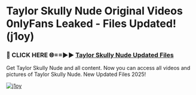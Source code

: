 # Taylor Skully Nude Original Videos 0nlyFans Leaked - Files Updated! (j1oy)

<h3>🔴 CLICK HERE 🌐==►► <a href="https://tinyurl.com/52m3yx9h" rel="nofollow">Taylor Skully Nude Updated Files</a></h3>

Get Taylor Skully Nude and all content. Now you can access all videos and pictures of Taylor Skully Nude. New Updated Files 2025!

[![j1oy](https://i.imgur.com/TnHtlc8.gif)](https://tinyurl.com/52m3yx9h)

